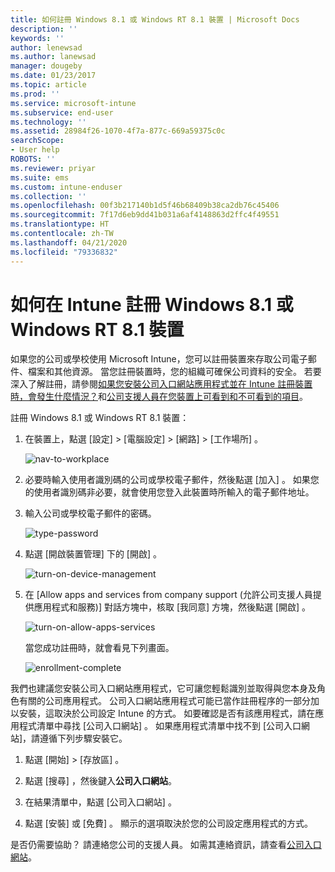 ```yaml
---
title: 如何註冊 Windows 8.1 或 Windows RT 8.1 裝置 | Microsoft Docs
description: ''
keywords: ''
author: lenewsad
ms.author: lanewsad
manager: dougeby
ms.date: 01/23/2017
ms.topic: article
ms.prod: ''
ms.service: microsoft-intune
ms.subservice: end-user
ms.technology: ''
ms.assetid: 28984f26-1070-4f7a-877c-669a59375c0c
searchScope:
- User help
ROBOTS: ''
ms.reviewer: priyar
ms.suite: ems
ms.custom: intune-enduser
ms.collection: ''
ms.openlocfilehash: 00f3b217140b1d5f46b68409b38ca2db76c45406
ms.sourcegitcommit: 7f17d6eb9dd41b031a6af4148863d2ffc4f49551
ms.translationtype: HT
ms.contentlocale: zh-TW
ms.lasthandoff: 04/21/2020
ms.locfileid: "79336832"
---
```

# <a name="how-to-enroll-your-windows-81-or-windows-rt-81-device-in-intune"></a>如何在 Intune 註冊 Windows 8.1 或 Windows RT 8.1 裝置  

如果您的公司或學校使用 Microsoft Intune，您可以註冊裝置來存取公司電子郵件、檔案和其他資源。 當您註冊裝置時，您的組織可確保公司資料的安全。 若要深入了解註冊，請參閱[如果您安裝公司入口網站應用程式並在 Intune 註冊裝置時，會發生什麼情況？](what-happens-if-you-install-the-company-portal-app-and-enroll-your-device-in-intune-windows.md)和[公司支援人員在您裝置上可看到和不可看到的項目](what-info-can-your-company-see-when-you-enroll-your-device-in-intune.md)。  


註冊 Windows 8.1 或 Windows RT 8.1 裝置：  

1. 在裝置上，點選 [設定]  &gt; [電腦設定]  &gt; [網路]  &gt; [工作場所]  。  

    ![nav-to-workplace](./media/W81-1-workplacejoin.png)  

2. 必要時輸入使用者識別碼的公司或學校電子郵件，然後點選 [加入]  。 如果您的使用者識別碼非必要，就會使用您登入此裝置時所輸入的電子郵件地址。  

3. 輸入公司或學校電子郵件的密碼。  


    ![type-password](./media/W81-2-workplacesettings_signin.png)  

4. 點選 [開啟裝置管理]  下的 [開啟]  。  


    ![turn-on-device-management](./media/W81-3-dev-mgt-turn-on.png)  

5. 在 [Allow apps and services from company support (允許公司支援人員提供應用程式和服務)]  對話方塊中，核取 [我同意]  方塊，然後點選 [開啟]  。  


    ![turn-on-allow-apps-services](./media/W81-4-agree-allow-apps-services.png)  

    當您成功註冊時，就會看見下列畫面。  


    ![enrollment-complete](./media/W81-5-enrolled-done.png)

我們也建議您安裝公司入口網站應用程式，它可讓您輕鬆識別並取得與您本身及角色有關的公司應用程式。 公司入口網站應用程式可能已當作註冊程序的一部分加以安裝，這取決於公司設定 Intune 的方式。 如要確認是否有該應用程式，請在應用程式清單中尋找 [公司入口網站]  。 如果應用程式清單中找不到 [公司入口網站]，請遵循下列步驟安裝它。

1. 點選 [開始]  &gt; [存放區]  。  

2. 點選 [搜尋]  ，然後鍵入**公司入口網站**。  

3. 在結果清單中，點選 [公司入口網站]  。  

4. 點選 [安裝]  或 [免費]  。 顯示的選項取決於您的公司設定應用程式的方式。  

是否仍需要協助？ 請連絡您公司的支援人員。 如需其連絡資訊，請查看[公司入口網站](https://go.microsoft.com/fwlink/?linkid=2010980)。  
